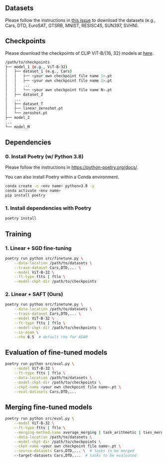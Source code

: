 ## Datasets
Please follow the instructions in [this issue](https://github.com/mlfoundations/task_vectors/issues/1) to download the datasets (e.g., Cars, DTD, EuroSAT, GTSRB, MNIST, RESISC45, SUN397, SVHN).


## Checkpoints
Please download the checkpoints of CLIP ViT-B/{16, 32} models at [here](https://drive.google.com/file/d/1cYrCDzkDSZ39tN7Fr8S9mB3jG3L4A5Z1/view?usp=drive_link).
```sh
/path/to/checkpoints
├── model_1 (e.g., ViT-B-32)
│   ├── dataset_1 (e.g., Cars)
│   │   ├── <your own checkpoint file name 1>.pt
│   │   ├── <your own checkpoint file name 2>.pt   
│   │   ...
│   │   └── <your own checkpoint file name N>.pt
│   ├── dataset_2
│   ...
│   ├── dataset_T
│   ├── linear_zeroshot.pt
│   └── zeroshot.pt
├── model_2
...
└── model_M
```


## Dependencies
### 0. Install Poetry (w/ Python 3.8)
Please follow the instructions in https://python-poetry.org/docs/.

You can also install Poetry within a Conda environment.
```sh
conda create -n <env name> python=3.8 -y
conda activate <env name>
pip install poetry
```
### 1. Install dependencies with Poetry
```sh
poetry install
```

## Training
### 1. Linear + SGD fine-tuning
```sh
poetry run python src/finetune.py \
    --data-location /path/to/datasets \
    --train-dataset Cars,DTD,... \
    --model ViT-B-32 \
    --ft-type ftts | ftlo \
    --model-ckpt-dir /path/to/checkpoints
```
### 2. Linear + SAFT (Ours)
```sh
poetry run python src/finetune.py \
    --data-location /path/to/datasets \
    --train-dataset Cars,DTD,... \
    --model ViT-B-32 \
    --ft-type ftts | ftlo \
    --model-ckpt-dir /path/to/checkpoints \
    --is-asam \
    --rho 0.5  # default rho for ASAM
```

## Evaluation of fine-tuned models
```sh
poetry run python src/eval.py \
    --model ViT-B-32 \
    --ft-type ftts | ftlo \
    --data-location /path/to/datasets \
    --model-ckpt-dir /path/to/checkpoints \
    --ckpt-name <your own checkpoint file name>.pt \
    --eval-datasets Cars,DTD,...
```

## Merging fine-tuned models
```sh
poetry run python src/eval.py \
    --model ViT-B-32 \
    --ft-type ftts | ftlo \
    --merging-method-name average_merging | task_arithmetic | ties_merging \
    --data-location /path/to/datasets \
    --model-ckpt-dir /path/to/checkpoints \
    --ckpt-name <your own checkpoint file name>.pt \
    --source-datasets Cars,DTD,... \  # tasks to be merged
    --target-datasets Cars,DTD,...  # tasks to be evaluated
```
